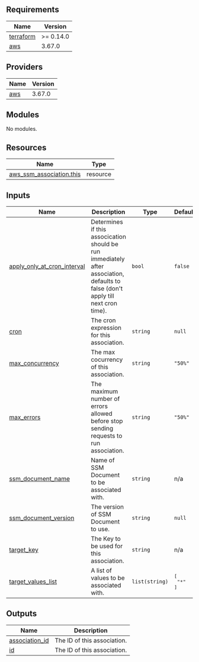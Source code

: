 ## Requirements

| Name | Version |
|------|---------|
| <a name="requirement_terraform"></a> [terraform](#requirement\_terraform) | >= 0.14.0 |
| <a name="requirement_aws"></a> [aws](#requirement\_aws) | 3.67.0 |

## Providers

| Name | Version |
|------|---------|
| <a name="provider_aws"></a> [aws](#provider\_aws) | 3.67.0 |

## Modules

No modules.

## Resources

| Name | Type |
|------|------|
| [aws_ssm_association.this](https://registry.terraform.io/providers/hashicorp/aws/3.67.0/docs/resources/ssm_association) | resource |

## Inputs

| Name | Description | Type | Default | Required |
|------|-------------|------|---------|:--------:|
| <a name="input_apply_only_at_cron_interval"></a> [apply\_only\_at\_cron\_interval](#input\_apply\_only\_at\_cron\_interval) | Determines if this assocication should be run immediately after association, defaults to false (don't apply till next cron time). | `bool` | `false` | no |
| <a name="input_cron"></a> [cron](#input\_cron) | The cron expression for this association. | `string` | `null` | no |
| <a name="input_max_concurrency"></a> [max\_concurrency](#input\_max\_concurrency) | The max cocurrency of this association. | `string` | `"50%"` | no |
| <a name="input_max_errors"></a> [max\_errors](#input\_max\_errors) | The maximum number of errors allowed before stop sending requests to run association. | `string` | `"50%"` | no |
| <a name="input_ssm_document_name"></a> [ssm\_document\_name](#input\_ssm\_document\_name) | Name of SSM Document to be associated with. | `string` | n/a | yes |
| <a name="input_ssm_document_version"></a> [ssm\_document\_version](#input\_ssm\_document\_version) | The version of SSM Document to use. | `string` | `null` | no |
| <a name="input_target_key"></a> [target\_key](#input\_target\_key) | The Key to be used for this association. | `string` | n/a | yes |
| <a name="input_target_values_list"></a> [target\_values\_list](#input\_target\_values\_list) | A list of values to be associated with. | `list(string)` | <pre>[<br>  "*"<br>]</pre> | no |

## Outputs

| Name | Description |
|------|-------------|
| <a name="output_association_id"></a> [association\_id](#output\_association\_id) | The ID of this association. |
| <a name="output_id"></a> [id](#output\_id) | The ID of this association. |
